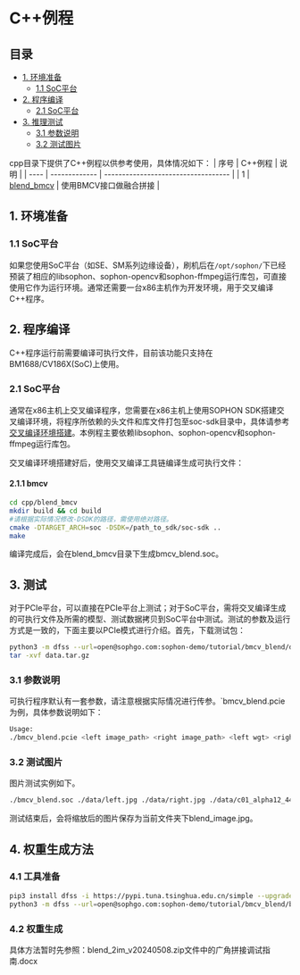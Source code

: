 
# C++例程

## 目录

* [1. 环境准备](#1-环境准备)
    * [1.1 SoC平台](#12-soc平台)
* [2. 程序编译](#2-程序编译)
    * [2.1 SoC平台](#21-soc平台)
* [3. 推理测试](#3-推理测试)
    * [3.1 参数说明](#31-参数说明)
    * [3.2 测试图片](#32-测试图片)

cpp目录下提供了C++例程以供参考使用，具体情况如下：
| 序号  | C++例程      | 说明                                 |
| ---- | ------------- | -----------------------------------  |
| 1    | [blend_bmcv](./blend_bmcv) | 使用BMCV接口做融合拼接 |

## 1. 环境准备
### 1.1 SoC平台
如果您使用SoC平台（如SE、SM系列边缘设备），刷机后在`/opt/sophon/`下已经预装了相应的libsophon、sophon-opencv和sophon-ffmpeg运行库包，可直接使用它作为运行环境。通常还需要一台x86主机作为开发环境，用于交叉编译C++程序。

## 2. 程序编译
C++程序运行前需要编译可执行文件，目前该功能只支持在BM1688/CV186X(SoC)上使用。

### 2.1 SoC平台
通常在x86主机上交叉编译程序，您需要在x86主机上使用SOPHON SDK搭建交叉编译环境，将程序所依赖的头文件和库文件打包至soc-sdk目录中，具体请参考[交叉编译环境搭建](../../../docs/Environment_Install_Guide.md#41-交叉编译环境搭建)。本例程主要依赖libsophon、sophon-opencv和sophon-ffmpeg运行库包。

交叉编译环境搭建好后，使用交叉编译工具链编译生成可执行文件：
#### 2.1.1 bmcv
```bash
cd cpp/blend_bmcv
mkdir build && cd build
#请根据实际情况修改-DSDK的路径，需使用绝对路径。
cmake -DTARGET_ARCH=soc -DSDK=/path_to_sdk/soc-sdk ..  
make
```
编译完成后，会在blend_bmcv目录下生成bmcv_blend.soc。


## 3. 测试
对于PCIe平台，可以直接在PCIe平台上测试；对于SoC平台，需将交叉编译生成的可执行文件及所需的模型、测试数据拷贝到SoC平台中测试。测试的参数及运行方式是一致的，下面主要以PCIe模式进行介绍。首先，下载测试包：
```bash
python3 -m dfss --url=open@sophgo.com:sophon-demo/tutorial/bmcv_blend/data.tar.gz
tar -xvf data.tar.gz
```

### 3.1 参数说明
可执行程序默认有一套参数，请注意根据实际情况进行传参。`bmcv_blend.pcie为例，具体参数说明如下：
```bash
Usage: 
./bmcv_blend.pcie <left image_path> <right image_path> <left wgt> <right wgt>
```
### 3.2 测试图片
图片测试实例如下。
```bash
./bmcv_blend.soc ./data/left.jpg ./data/right.jpg ./data/c01_alpha12_444p_m2__0_288x2304.bin ./data/c01_beta12_444p_m2__0_288x2304.bin
```
测试结束后，会将缩放后的图片保存为当前文件夹下blend_image.jpg。


## 4. 权重生成方法
### 4.1 工具准备

```bash
pip3 install dfss -i https://pypi.tuna.tsinghua.edu.cn/simple --upgrade
python3 -m dfss --url=open@sophgo.com:sophon-demo/tutorial/bmcv_blend/blend_2im_v20240508.zip
```

### 4.2 权重生成
具体方法暂时先参照：blend_2im_v20240508.zip文件中的广角拼接调试指南.docx

